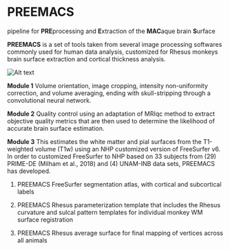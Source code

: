 # **PREEMACS**  
pipeline for **PRE**processing and **E**xtraction of the **MAC**aque brain **S**urface

**PREEMACS** is a set of tools taken from several image processing softwares commonly used for human data analysis, customized for Rhesus monkeys brain surface extraction and cortical thickness analysis.

![Alt text](https://github.com/pGarciaS/PREEMACS/blob/master/examples/CT_FSNHP_average.jpg?raw=true)



**Module 1** 
Volume orientation, image cropping, intensity non-uniformity correction, and volume averaging, ending with skull-stripping through a convolutional neural network.

**Module 2** 
Quality control using an adaptation of MRIqc method to extract objective quality metrics that are then used to determine the likelihood of accurate brain surface estimation. 

**Module 3** 
This estimates the white matter and pial surfaces from the T1-weighted volume (T1w) using an NHP customized version of FreeSurfer v6.
In order to customized FreeSurfer to NHP based on 33 subjects from (29) PRIME-DE (Milham et al., 2018) and (4) UNAM-INB data sets, PREEMACS has developed.

1) PREEMACS FreeSurfer segmentation atlas, with cortical and subcortical labels

2) PREEMACS Rhesus parameterization template that includes the Rhesus curvature and sulcal pattern templates for individual monkey WM surface registration

3) PREEMACS Rhesus average surface for final mapping of vertices across all animals

